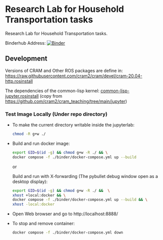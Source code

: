 # Research Lab for Household Transportation tasks

Research Lab for Household Transportation tasks.

Binderhub Address:
[![Binder](https://binder.intel4coro.de/badge_logo.svg)](https://binder.intel4coro.de/v2/gh/IntEL4CoRo/COAI/master?urlpath=lab%2Ftree%2Fnotebooks%2Fhousehold_pr2_setting_table.ipynb)

## Development

Versions of CRAM and Other ROS packages are define in:
https://raw.githubusercontent.com/cram2/cram/devel/cram-20.04-http.rosinstall

The dependencies of the common-lisp kernel:
[common-lisp-jupyter.rosinstall](./binder/common-lisp-jupyter.rosinstall) (copy from https://github.com/cram2/cram_teaching/tree/main/jupyter)

### Test Image Locally (Under repo directory)

- To make the current directory writable inside the jupyterlab:

  ```bash
  chmod -R g+w ./
  ```

- Build and run docker image:

  ```bash
  export GID=$(id -g) && chmod g+w -R ./ && \
  docker compose -f ./binder/docker-compose.yml up --build
  ```

  or

  Build and run with X-forwarding (The pybullet debug window open as a desktop display):

  ```bash
  export GID=$(id -g) && chmod g+w -R ./ &&  \
  xhost +local:docker && \
  docker compose -f ./binder/docker-compose.yml up --build && \
  xhost -local:docker
  ```

- Open Web browser and go to http://localhost:8888/

- To stop and remove container:

  ```bash
  docker compose -f ./binder/docker-compose.yml down
  ```
